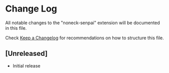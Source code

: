 # Change Log

All notable changes to the "noneck-senpai" extension will be documented in this file.

Check [Keep a Changelog](http://keepachangelog.com/) for recommendations on how to structure this file.

## [Unreleased]

- Initial release
